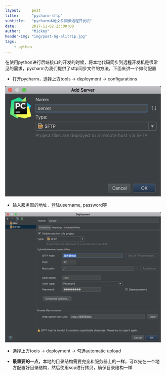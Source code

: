 ```yaml
---
layout:     post
title:      "pycharm-sftp"
subtitle:   "pycharm本地文件同步远程开发机"
date:       2017-11-02 23:00:00
author:     "Mickey"
header-img: "img/post-bg-alitrip.jpg"
tags:
    - python
---
```


在使用python进行后端接口的开发的时候，将本地代码同步到远程开发机是很常见的需求，pycharm为我们提供了sftp同步文件的方法，下面来讲一个如何配置

* 打开pycharm，选择上方tools -> deployment -> configurations

![img](/img/in-post/pycharm-sftp/1.jpg)

* 输入服务器的地址，登陆username, password等

![img](/img/in-post/pycharm-sftp/2.jpg)

* 选择上方tools -> deployment -> 勾选automatic upload

* <strong>最重要的一点</strong>，本地的目录结构需要完全和服务器上的一样，可以先在一个地方配置好目录结构，然后使用scp进行拷贝，确保目录结构一样
